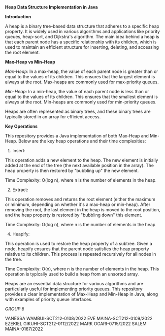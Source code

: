 **Heap Data Structure Implementation in Java**

**Introduction**

A heap is a binary tree-based data structure that adheres to a specific heap property. It is widely used in various algorithms and applications like priority queues, heap-sort, and Dijkstra's algorithm. The main idea behind a heap is that each parent node has a specific relationship with its children, which is used to maintain an efficient structure for inserting, deleting, and accessing the root element.

**Max-Heap vs Min-Heap**

*Max-Heap*: In a max-heap, the value of each parent node is greater than or equal to the values of its children. This ensures that the largest element is always at the root. Max-heaps are commonly used for max-priority queues.

*Min-Heap*: In a min-heap, the value of each parent node is less than or equal to the values of its children. This ensures that the smallest element is always at the root. Min-heaps are commonly used for min-priority queues.

Heaps are often represented as binary trees, and these binary trees are typically stored in an array for efficient access.

**Key Operations**

This repository provides a Java implementation of both Max-Heap and Min-Heap. Below are the key heap operations and their time complexities:

1. Insert:

This operation adds a new element to the heap.
The new element is initially added at the end of the tree (the next available position in the array). The heap property is then restored by "bubbling up" the new element.

Time Complexity: O(log n), where n is the number of elements in the heap.

2. Extract:

This operation removes and returns the root element (either the maximum or minimum, depending on whether it's a max-heap or min-heap). After removing the root, the last element in the heap is moved to the root position, and the heap property is restored by "bubbling down" this element.

Time Complexity: O(log n), where n is the number of elements in the heap.

4. Heapify:

This operation is used to restore the heap property of a subtree. Given a node, heapify ensures that the parent node satisfies the heap property relative to its children. This process is repeated recursively for all nodes in the tree.

Time Complexity: O(n), where n is the number of elements in the heap. This operation is typically used to build a heap from an unsorted array.


 


Heaps are an essential data structure for various algorithms and are particularly useful for implementing priority queues. This repository provides a clear implementation of Max-Heap and Min-Heap in Java, along with examples of priority queue interfaces. 


*GROUP 8*

VANESSA WAMBUI-SCT212-0108/2022
EVE MAINA-SCT212-0109/2022
EZEKIEL GIKUHI-SCT212-0112/2022
MARK OGARI-0715/2022
SALEM MAINA-0167/2022




